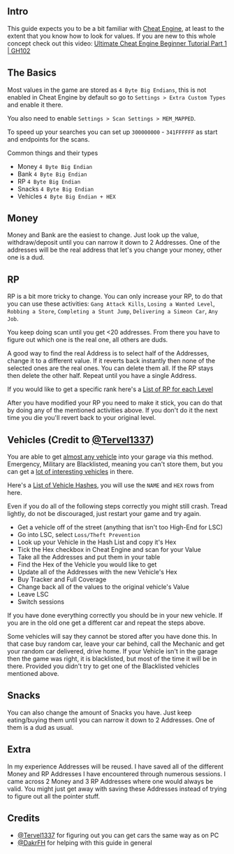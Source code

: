## Intro

This guide expects you to be a bit familiar with [Cheat Engine](https://github.com/cheat-engine/cheat-engine), at least to the extent that you know how to look for values. If you are new to this whole concept check out this video: [Ultimate Cheat Engine Beginner Tutorial Part 1 | GH102](https://www.youtube.com/watch?v=_THZIUELKrw)

## The Basics

Most values in the game are stored as `4 Byte Big Endians`, this is not enabled in Cheat Engine by default so go to  `Settings > Extra Custom Types` and enable it there.

You also need to enable `Settings > Scan Settings > MEM_MAPPED`.

To speed up your searches you can set up `300000000` - `341FFFFFF` as start and endpoints for the scans.

Common things and their types

- Money `4 Byte Big Endian`
- Bank `4 Byte Big Endian`
- RP `4 Byte Big Endian`
- Snacks `4 Byte Big Endian`
- Vehicles `4 Byte Big Endian + HEX`

## Money

Money and Bank are the easiest to change. Just look up the value, withdraw/deposit until you can narrow it down to 2 Addresses. One of the addresses will be the real address that let's you change your money, other one is a dud.

## RP

RP is a bit more tricky to change. You can only increase your RP, to do that you can use these activities: `Gang Attack Kills`, `Losing a Wanted Level`, `Robbing a Store`, `Completing a Stunt Jump`, `Delivering a Simeon Car`, `Any Job`.

You keep doing scan until you get <20 addresses. From there you have to figure out which one is the real one, all others are duds.

A good way to find the real Address is to select half of the Addresses, change it to a different value. If it reverts back instantly then none of the selected ones are the real ones. You can delete them all. If the RP stays then delete the other half. Repeat until you have a single Address.

If you would like to get a specific rank here's a [List of RP for each Level](rp.txt)

After you have modified your RP you need to make it stick, you can do that by doing any of the mentioned activities above. If you don't do it the next time you die you'll revert back to your original level.

## Vehicles (Credit to [@Tervel1337](https://twitter.com/Tervel1337))

You are able to get [almost any vehicle](https://twitter.com/Tervel1337/status/1652247298833805312) into your garage via this method. Emergency, Military are Blacklisted, meaning you can't store them, but you can get a [lot of interesting vehicles](https://twitter.com/RealLaszloR1/status/1652656901920784385) in there.

Here's a [List of Vehicle Hashes](https://gist.github.com/QuynhVir/f2f28fcc921d4f207280534f9326d7cf), you will use the `NAME` and `HEX` rows from here.

Even if you do all of the following steps correctly you might still crash. Tread lightly, do not be discouraged, just restart your game and try again. 

- Get a vehicle off of the street (anything that isn't too High-End for LSC)
- Go into LSC, select `Loss/Theft Prevention`
- Look up your Vehicle in the Hash List and copy it's Hex
- Tick the Hex checkbox in Cheat Engine and scan for your Value
- Take all the Addresses and put them in your table
- Find the Hex of the Vehicle you would like to get
- Update all of the Addresses with the new Vehicle's Hex
- Buy Tracker and Full Coverage
- Change back all of the values to the original vehicle's Value
- Leave LSC
- Switch sessions

If you have done everything correctly you should be in your new vehicle. If you are in the old one get a different car and repeat the steps above.

Some vehicles will say they cannot be stored after you have done this. In that case buy random car, leave your car behind, call the Mechanic and get your random car delivered, drive home. If your Vehicle isn't in the garage then the game was right, it is blacklisted, but most of the time it will be in there. Provided you didn't try to get one of the Blacklisted vehicles mentioned above.

## Snacks

You can also change the amount of Snacks you have. Just keep eating/buying them until you can narrow it down to 2 Addresses. One of them is a dud as usual.

## Extra

In my experience Addresses will be reused. I have saved all of the different Money and RP Addresses I have encountered through numerous sessions. I came across 2 Money and 3 RP Addresses where one would always be valid. You might just get away with saving these Addresses instead of trying to figure out all the pointer stuff.

## Credits
- [@Tervel1337](https://twitter.com/Tervel1337) for figuring out you can get cars the same way as on PC
- [@DakrFH](https://www.youtube.com/@DakrFH) for helping with this guide in general
